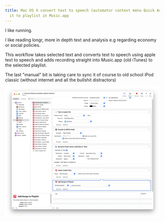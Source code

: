 ```yaml
---
title: Mac OS X convert text to speech (automator context menu Quick Action) and add
  it to playlist in Music.app
---
```


I like running.

I like reading longr, more in depth text and analysis e.g regarding economy or social policies.

This workflow takes selected text and converts text to speech using apple text to speech and adds recording straight into Music.app (old iTunes) to the selected playlist.

The last "manual" bit is taking care to sync it of course to old school iPod classic (without internet and all the bullshit distractors)


![](/assets/Screenshot%202024-01-07%20at%2011.54.38.png)
